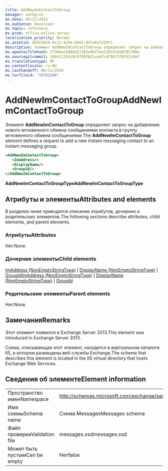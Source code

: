```yaml
---
title: AddNewImContactToGroup
manager: sethgros
ms.date: 09/17/2015
ms.audience: Developer
ms.topic: reference
ms.prod: office-online-server
localization_priority: Normal
ms.assetid: d5913619-0c13-429d-b9d2-057e8af220f1
description: Элемент AddNewImContactToGroup определяет запрос на добавление нового мгновенного обмена сообщениями контакта в группу мгновенного обмена сообщениями.
ms.openlocfilehash: 2736bac6880a11101e9bffee12033c838705700e
ms.sourcegitcommit: 34041125dc8c5f993b21cebfc4f8b72f0fd2cb6f
ms.translationtype: MT
ms.contentlocale: ru-RU
ms.lasthandoff: 06/11/2018
ms.locfileid: "19761348"
---
```

# <a name="addnewimcontacttogroup"></a><span data-ttu-id="83a94-103">AddNewImContactToGroup</span><span class="sxs-lookup"><span data-stu-id="83a94-103">AddNewImContactToGroup</span></span>

<span data-ttu-id="83a94-104">Элемент **AddNewImContactToGroup** определяет запрос на добавление нового мгновенного обмена сообщениями контакта в группу мгновенного обмена сообщениями.</span><span class="sxs-lookup"><span data-stu-id="83a94-104">The **AddNewImContactToGroup** element defines a request to add a new instant messaging contact to an instant messaging group.</span></span> 
  
```XML
<AddNewImContactToGroup>
   <ImAddress/>
   <DisplayName/>
   <GroupId/>
</AddNewImContactToGroup>
```

 <span data-ttu-id="83a94-105">**AddNewImContactToGroupType**</span><span class="sxs-lookup"><span data-stu-id="83a94-105">**AddNewImContactToGroupType**</span></span>
## <a name="attributes-and-elements"></a><span data-ttu-id="83a94-106">Атрибуты и элементы</span><span class="sxs-lookup"><span data-stu-id="83a94-106">Attributes and elements</span></span>

<span data-ttu-id="83a94-107">В разделах ниже приводится описание атрибутов, дочерних и родительских элементов.</span><span class="sxs-lookup"><span data-stu-id="83a94-107">The following sections describe attributes, child elements, and parent elements.</span></span>
  
### <a name="attributes"></a><span data-ttu-id="83a94-108">Атрибуты</span><span class="sxs-lookup"><span data-stu-id="83a94-108">Attributes</span></span>

<span data-ttu-id="83a94-109">Нет.</span><span class="sxs-lookup"><span data-stu-id="83a94-109">None.</span></span>
  
### <a name="child-elements"></a><span data-ttu-id="83a94-110">Дочерние элементы</span><span class="sxs-lookup"><span data-stu-id="83a94-110">Child elements</span></span>

<span data-ttu-id="83a94-111">[ImAddress (NonEmptyStringType)](imaddress-nonemptystringtype.md) | [DisplayName (NonEmptyStringType)](displayname-nonemptystringtype.md) | [GroupId](groupid.md)</span><span class="sxs-lookup"><span data-stu-id="83a94-111">[ImAddress (NonEmptyStringType)](imaddress-nonemptystringtype.md) | [DisplayName (NonEmptyStringType)](displayname-nonemptystringtype.md) | [GroupId](groupid.md)</span></span>
  
### <a name="parent-elements"></a><span data-ttu-id="83a94-112">Родительские элементы</span><span class="sxs-lookup"><span data-stu-id="83a94-112">Parent elements</span></span>

<span data-ttu-id="83a94-113">Нет.</span><span class="sxs-lookup"><span data-stu-id="83a94-113">None.</span></span>
  
## <a name="remarks"></a><span data-ttu-id="83a94-114">Замечания</span><span class="sxs-lookup"><span data-stu-id="83a94-114">Remarks</span></span>

<span data-ttu-id="83a94-115">Этот элемент появился в Exchange Server 2013.</span><span class="sxs-lookup"><span data-stu-id="83a94-115">This element was introduced in Exchange Server 2013.</span></span>
  
<span data-ttu-id="83a94-116">Схема, описывающая этот элемент, находится в виртуальном каталоге IIS, в котором размещены веб-службы Exchange.</span><span class="sxs-lookup"><span data-stu-id="83a94-116">The schema that describes this element is located in the IIS virtual directory that hosts Exchange Web Services.</span></span>
  
## <a name="element-information"></a><span data-ttu-id="83a94-117">Сведения об элементе</span><span class="sxs-lookup"><span data-stu-id="83a94-117">Element information</span></span>

|||
|:-----|:-----|
|<span data-ttu-id="83a94-118">Пространство имен</span><span class="sxs-lookup"><span data-stu-id="83a94-118">Namespace</span></span>  <br/> |http://schemas.microsoft.com/exchange/services/2006/messages  <br/> |
|<span data-ttu-id="83a94-119">Имя схемы</span><span class="sxs-lookup"><span data-stu-id="83a94-119">Schema name</span></span>  <br/> |<span data-ttu-id="83a94-120">Схема Messages</span><span class="sxs-lookup"><span data-stu-id="83a94-120">Messages schema</span></span>  <br/> |
|<span data-ttu-id="83a94-121">Файл проверки</span><span class="sxs-lookup"><span data-stu-id="83a94-121">Validation file</span></span>  <br/> |<span data-ttu-id="83a94-122">messages.xsd</span><span class="sxs-lookup"><span data-stu-id="83a94-122">messages.xsd</span></span>  <br/> |
|<span data-ttu-id="83a94-123">Может быть пустым</span><span class="sxs-lookup"><span data-stu-id="83a94-123">Can be empty</span></span>  <br/> |<span data-ttu-id="83a94-124">Нет</span><span class="sxs-lookup"><span data-stu-id="83a94-124">false</span></span>  <br/> |
   

